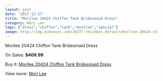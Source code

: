 ```yaml
---
layout: post
date: '2017-12-27'
title: "Morilee 20424 Chiffon Tank Bridesmaid Dress"
category: Mori Lee
tags: ["dress","chiffon","tank","morilee","special"]
image: http://img.eudances.com/20277-thickbox_default/morilee-20424-chiffon-tank-bridesmaid-dress.jpg
---
```

Morilee 20424 Chiffon Tank Bridesmaid Dress

On Sales: **$409.99**
<a href="https://www.eudances.com/en/mori-lee/6078-morilee-20424-chiffon-tank-bridesmaid-dress.html"><amp-img layout="responsive" width="600" height="600" src="//img.eudances.com/20277-thickbox_default/morilee-20424-chiffon-tank-bridesmaid-dress.jpg" alt="Morilee 20424 Chiffon Tank Bridesmaid Dress 0" /></a>

Buy it: [Morilee 20424 Chiffon Tank Bridesmaid Dress](https://www.eudances.com/en/mori-lee/6078-morilee-20424-chiffon-tank-bridesmaid-dress.html "Morilee 20424 Chiffon Tank Bridesmaid Dress")

View more: [Mori Lee](https://www.eudances.com/en/65-mori-lee "Mori Lee")
